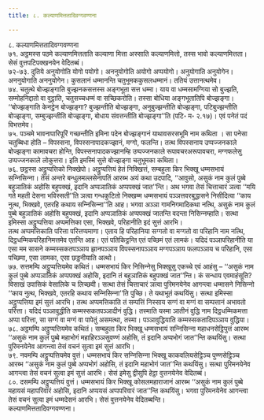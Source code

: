 ```yaml
---
title: ८. कल्याणमित्ततादिवग्गवण्णना

---
```

८. कल्याणमित्ततादिवग्गवण्णना  
७१. अट्ठमस्स पठमे कल्याणमित्तताति कल्याणा मित्ता अस्साति कल्याणमित्तो, तस्स भावो कल्याणमित्तता। सेसं वुत्तपटिपक्खनयेन वेदितब्बं।  
७२-७३. दुतिये अनुयोगोति योगो पयोगो। अननुयोगोति अयोगो अप्पयोगो। अनुयोगाति अनुयोगेन। अननुयोगाति अननुयोगेन। कुसलानं धम्मानन्ति चतुभूमककुसलधम्मानं। ततियं उत्तानत्थमेव।  
७४. चतुत्थे बोज्झङ्गाति बुज्झनकसत्तस्स अङ्गभूता सत्त धम्मा। याय वा धम्मसामग्गिया सो बुज्झति, सम्मोहनिद्दातो वा वुट्ठाति, चतुसच्‍चधम्मं वा सच्छिकरोति। तस्सा बोधिया अङ्गभूतातिपि बोज्झङ्गा। ‘‘बोज्झङ्गाति केनट्ठेन बोज्झङ्गा? बुज्झन्तीति बोज्झङ्गा, अनुबुज्झन्तीति बोज्झङ्गा, पटिबुज्झन्तीति बोज्झङ्गा, सम्बुज्झन्तीति बोज्झङ्गा, बोधाय संवत्तन्तीति बोज्झङ्गा’’ति (पटि॰ म॰ २.१७)। एवं पनेतं पदं विभत्तमेव।  
७५. पञ्‍चमे भावनापारिपूरिं गच्छन्तीति इमिना पदेन बोज्झङ्गानं याथावसरसभूमि नाम कथिता । सा पनेसा चतुब्बिधा होति – विपस्सना, विपस्सनापादकज्झानं, मग्गो, फलन्ति। तत्थ विपस्सनाय उप्पज्‍जनकाले बोज्झङ्गा कामावचरा होन्ति, विपस्सनापादकज्झानम्हि उप्पज्‍जनकाले रूपावचरअरूपावचरा, मग्गफलेसु उप्पज्‍जनकाले लोकुत्तरा। इति इमस्मिं सुत्ते बोज्झङ्गा चतुभूमका कथिता।  
७६. छट्ठस्स अट्ठुप्पत्तिको निक्खेपो। अट्ठुप्पत्तियं हेतं निक्खित्तं, सम्बहुला किर भिक्खू धम्मसभायं सन्‍निसिन्‍ना। तेसं अन्तरे बन्धुलमल्‍लसेनापतिं आरब्भ अयं कथा उदपादि, ‘‘आवुसो, असुकं नाम कुलं पुब्बे बहुञातिकं अहोसि बहुपक्खं, इदानि अप्पञातिकं अप्पपक्खं जात’’न्ति। अथ भगवा तेसं चित्ताचारं ञत्वा ‘‘मयि गते महती देसना भविस्सती’’ति ञत्वा गन्धकुटितो निक्खम्म धम्मसभायं पञ्‍ञत्तवरबुद्धासने निसीदित्वा ‘‘काय नुत्थ, भिक्खवे, एतरहि कथाय सन्‍निसिन्‍ना’’ति आह। भगवा अञ्‍ञा गामनिगमादिकथा नत्थि, असुकं नाम कुलं पुब्बे बहुञातिकं अहोसि बहुपक्खं, इदानि अप्पञातिकं अप्पपक्खं जातन्ति वदन्ता निसिन्‍नम्हाति। सत्था इमिस्सा अट्ठुप्पत्तिया अप्पमत्तिका एसा, भिक्खवे, परिहानीति इदं सुत्तं आरभि।  
तत्थ अप्पमत्तिकाति परित्ता परित्तप्पमाणा। एताय हि परिहानिया सग्गतो वा मग्गतो वा परिहानि नाम नत्थि, दिट्ठधम्मिकपरिहानिमत्तमेव एतन्ति आह। एतं पतिकिट्ठन्ति एतं पच्छिमं एतं लामकं। यदिदं पञ्‍ञापरिहानीति या एसा मम सासने कम्मस्सकतपञ्‍ञाय झानपञ्‍ञाय विपस्सनापञ्‍ञाय मग्गपञ्‍ञाय फलपञ्‍ञाय च परिहानि, एसा पच्छिमा, एसा लामका, एसा छड्डनीयाति अत्थो।  
७७. सत्तमम्पि अट्ठुप्पत्तियमेव कथितं। धम्मसभायं किर निसिन्‍नेसु भिक्खूसु एकच्‍चे एवं आहंसु – ‘‘असुकं नाम कुलं पुब्बे अप्पञातिकं अप्पपक्खं अहोसि, इदानि तं बहुञातिकं बहुपक्खं जात’’न्ति। कं सन्धाय एवमाहंसूति? विसाखं उपासिकं वेसालिके च लिच्छवी। सत्था तेसं चित्ताचारं ञत्वा पुरिमनयेनेव आगन्त्वा धम्मासने निसिन्‍नो ‘‘काय नुत्थ, भिक्खवे, एतरहि कथाय सन्‍निसिन्‍ना’’ति पुच्छि। ते यथाभूतं कथयिंसु। सत्था इमिस्सा अट्ठुप्पत्तिया इमं सुत्तं आरभि। तत्थ अप्पमत्तिकाति तं सम्पत्तिं निस्साय सग्गं वा मग्गं वा सम्पत्तानं अभावतो परित्ता। यदिदं पञ्‍ञावुद्धीति कम्मस्सकतपञ्‍ञादीनं वुद्धि। तस्माति यस्मा ञातीनं वुद्धि नाम दिट्ठधम्मिकमत्ता अप्पा परित्ता, सा सग्गं वा मग्गं वा पापेतुं असमत्था, तस्मा। पञ्‍ञावुद्धियाति कम्मस्सकतादिपञ्‍ञाय वुद्धिया।  
७८. अट्ठमम्पि अट्ठुप्पत्तियमेव कथितं। सम्बहुला किर भिक्खू धम्मसभायं सन्‍निसिन्‍ना महाधनसेट्ठिपुत्तं आरब्भ ‘‘असुकं नाम कुलं पुब्बे महाभोगं महाहिरञ्‍ञसुवण्णं अहोसि, तं इदानि अप्पभोगं जात’’न्ति कथयिंसु। सत्था पुरिमनयेनेव आगन्त्वा तेसं वचनं सुत्वा इमं सुत्तं आरभि।  
७९. नवमम्पि अट्ठुप्पत्तियमेव वुत्तं। धम्मसभायं किर सन्‍निसिन्‍ना भिक्खू काकवलियसेट्ठिञ्‍च पुण्णसेट्ठिञ्‍च आरब्भ ‘‘असुकं नाम कुलं पुब्बे अप्पभोगं अहोसि, तं इदानि महाभोगं जात’’न्ति कथयिंसु। सत्था पुरिमनयेनेव आगन्त्वा तेसं वचनं सुत्वा इमं सुत्तं आरभि। सेसं इमेसु द्वीसुपि हेट्ठा वुत्तनयेनेव वेदितब्बं।  
८०. दसमम्पि अट्ठुप्पत्तियं वुत्तं। धम्मसभायं किर भिक्खू कोसलमहाराजानं आरब्भ ‘‘असुकं नाम कुलं पुब्बे महायसं महापरिवारं अहोसि, इदानि अप्पयसं अप्पपरिवारं जात’’न्ति कथयिंसु। भगवा पुरिमनयेनेव आगन्त्वा तेसं वचनं सुत्वा इमं धम्मदेसनं आरभि। सेसं वुत्तनयेनेव वेदितब्बन्ति।  
कल्याणमित्ततादिवग्गवण्णना।  